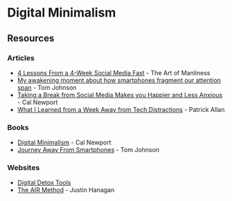 # Digital Minimalism

## Resources

### Articles

* [4 Lessons From a 4-Week Social Media Fast](https://www.artofmanliness.com/articles/4-lessons-from-a-4-week-social-media-fast/) - The Art of Manliness
* [My awakening moment about how smartphones fragment our attention span](https://idratherbewriting.com/smartphones/awakening-moment-to-how-smartphones-fragment-our-attention.html) - Tom Johnson
* [Taking a Break from Social Media Makes you Happier and Less Anxious](https://www.calnewport.com/blog/2022/05/16/taking-a-break-from-social-media-makes-you-happier-and-less-anxious/) - Cal Newport
* [What I Learned from a Week Away from Tech Distractions](https://lifehacker.com/what-i-learned-from-a-week-away-from-tech-distractions-1697454052) - Patrick Allan

### Books

* [Digital Minimalism](https://www.calnewport.com/books/digital-minimalism/) - Cal Newport
* [Journey Away From Smartphones](https://idratherbewriting.com/smartphones/index.html) - Tom Johnson

### Websites

* [Digital Detox Tools](https://digitaldetoxtools.com/)
* [The AIR Method](https://www.staygrounded.online/s/the-air-method) - Justin Hanagan
